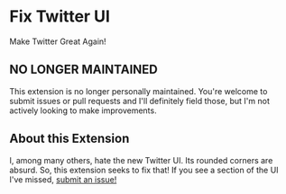 # Fix Twitter UI

Make Twitter Great Again!

## NO LONGER MAINTAINED

This extension is no longer personally maintained. You're welcome to submit issues or pull requests and I'll definitely field those, but I'm not actively looking to make improvements.

## About this Extension

I, among many others, hate the new Twitter UI. Its rounded corners are absurd. So, this extension seeks to fix that! If you see a section of the UI I've missed, [submit an issue!](https://github.com/jbw91/fix-twitter-ui/issues)
